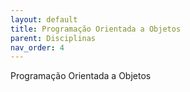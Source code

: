 ```yaml
---
layout: default
title: Programação Orientada a Objetos
parent: Disciplinas
nav_order: 4
---
```

Programação Orientada a Objetos